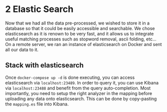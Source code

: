# 2 Elastic Search

Now that we had all the data pre-processed, we wished to store it in a database so that it could be easily accessible and searchable.
We chose elasticsearch as it is renown to be very fast, and it allows us to integrate useful matching processes such as stopword removal, ascii folding, etc...
On a remote server, we ran an instance of elasticsearch on Docker and sent all our data to it.

## Stack with elasticsearch

Once `docker-compose up -d` is done executing, you can access elasticsearch via `localhost:23489`. In order to query it, you can use Kibana via `localhost:23488` and benefit from the query auto-completion. Most importantly, you need to setup the right analyzer in the mapping before uploading any data onto elasticsearch. This can be done by copy-pasting the `mapping.es` file into Kibana.

